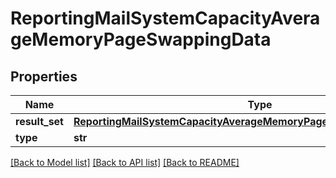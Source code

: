 # ReportingMailSystemCapacityAverageMemoryPageSwappingData

## Properties
Name | Type | Description | Notes
------------ | ------------- | ------------- | -------------
**result_set** | [**ReportingMailSystemCapacityAverageMemoryPageSwappingDataResultSet**](ReportingMailSystemCapacityAverageMemoryPageSwappingDataResultSet.md) |  | [optional] 
**type** | **str** |  | [optional] 

[[Back to Model list]](../README.md#documentation-for-models) [[Back to API list]](../README.md#documentation-for-api-endpoints) [[Back to README]](../README.md)

